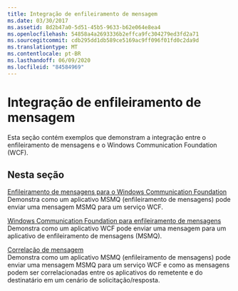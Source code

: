 ```yaml
---
title: Integração de enfileiramento de mensagem
ms.date: 03/30/2017
ms.assetid: 8d2b47a0-5d51-45b5-9633-b62e064e8ea4
ms.openlocfilehash: 54858a4a2693336b2effca9fc304279ed3fd2a71
ms.sourcegitcommit: cdb295dd1db589ce5169ac9ff096f01fd0c2da9d
ms.translationtype: MT
ms.contentlocale: pt-BR
ms.lasthandoff: 06/09/2020
ms.locfileid: "84584969"
---
```

# <a name="message-queueing-integration"></a>Integração de enfileiramento de mensagem
Esta seção contém exemplos que demonstram a integração entre o enfileiramento de mensagens e o Windows Communication Foundation (WCF).  
  
## <a name="in-this-section"></a>Nesta seção  
 [Enfileiramento de mensagens para o Windows Communication Foundation](message-queuing-to-wcf.md)  
 Demonstra como um aplicativo MSMQ (enfileiramento de mensagens) pode enviar uma mensagem MSMQ para um serviço WCF.
  
 [Windows Communication Foundation para enfileiramento de mensagens](wcf-to-message-queuing.md)  
 Demonstra como um aplicativo WCF pode enviar uma mensagem para um aplicativo de enfileiramento de mensagens (MSMQ).  
  
 [Correlação de mensagem](message-correlation.md)  
 Demonstra como um aplicativo MSMQ (enfileiramento de mensagens) pode enviar uma mensagem MSMQ para um serviço WCF e como as mensagens podem ser correlacionadas entre os aplicativos do remetente e do destinatário em um cenário de solicitação/resposta.
